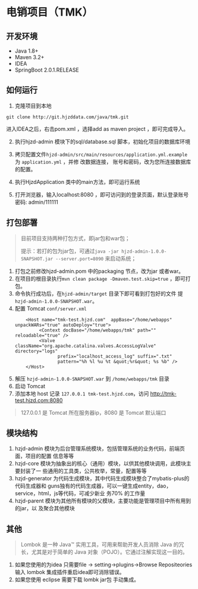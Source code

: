 # 电销项目（TMK）

## 开发环境
- Java 1.8+
- Maven 3.2+ 
- IDEA
- SpringBoot 2.0.1.RELEASE

## 如何运行

1. 克隆项目到本地

```
git clone http://git.hjzddata.com/java/tmk.git
```
进入IDEA之后，右击pom.xml ，选择add as maven project ，即可完成导入。

2. 执行hjzd-admin 模块下的sql/database.sql 脚本，初始化项目的数据库环境

3. 拷贝配置文件`hjzd-admin/src/main/resources/application.yml.example` 为 `application.yml`  ，并修
改数据连接， 账号和密码，改为您所连接数据库的配置。

4. 执行HjzdApplication 类中的main方法，即可运行系统

5. 打开浏览器，输入localhost:8080 ，即可访问到的登录页面，默认登录账号密码:
admin/111111 

## 打包部署

> 目前项目支持两种打包方式，即jar包和war包；
> 
> 提示：若打的包为jar包，可通过`java -jar hjzd-admin-1.0.0-SNAPSHOT.jar --server.port=8090` 来启动系统；

1. 打包之前修改hjzd-admin.pom 中的packaging 节点，改为jar 或者war。
2. 在项目的根目录执行`mvn clean package -Dmaven.test.skip=true` ，即可打包。
3. 命令执行成功后，在`hjzd-admin/target` 目录下即可看到打包好的文件
提 `hzjd-admin-1.0.0-SNAPSHOT.war`。
4. 配置 Tomcat `conf/server.xml`
    ```
        <Host name="tmk-test.hjzd.com"  appBase="/home/webapps" unpackWARs="true" autoDeploy="true">
             <Context docBase="/home/webapps/tmk" path="" reloadable="true" />
             <Valve className="org.apache.catalina.valves.AccessLogValve" directory="logs"
                    prefix="localhost_access_log" suffix=".txt"
                    pattern="%h %l %u %t &quot;%r&quot; %s %b" />
        </Host>
    ```
5. 解压 `hzjd-admin-1.0.0-SNAPSHOT.war` 到 `/home/webapps/tmk` 目录
6. 启动 Tomcat
7. 添加本地 host 记录 `127.0.0.1 tmk-test.hjzd.com`，访问 http://tmk-test.hjzd.com:8080 
> 127.0.0.1 是 Tomcat 所在服务器ip，8080 是 Tomcat 默认端口

## 模块结构
1. hzjd-admin 模块为后台管理系统模块，包括管理系统的业务代码，前端页面，项目的配置
信息等等
2. hzjd-core 模块为抽象出的核心（通用）模块，以供其他模块调用，此模块主要封装了一
些通用的工具类，公共枚举，常量，配置等等
3. hzjd-generator 为代码生成模块，其中代码生成模块整合了mybatis-plus的代码生成器和
guns独有的代码生成器，可以一键生成entity，dao，service，html，js等代码，可减少新业
务70% 的工作量
4. hzjd-parent 模块为其他所有模块的父模块，主要功能是管理项目中所有用到的jar，以
及聚合其他模块


## 其他
> Lombok 是一种 Java™ 实用工具，可用来帮助开发人员消除 Java 的冗长，尤其是对于简单的 Java 对象（POJO）。它通过注解实现这一目的。

1. 如果您使用的为idea 只需要file -> setting->plugins->Browse Repositeories 输入 lombok 集成插件重启idea即可消除错误。
2. 如果您使用 eclipse 需要下载 lombk jar包 手动集成。
